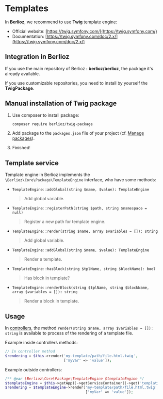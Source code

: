 <meta name="docparser-index" content="Basic uses; Templates" />
<meta name="docparser-index-order" content="6" />

# Templates

In **Berlioz**, we recommend to use **Twig** template engine:

- Official website: [https://twig.symfony.com/](https://twig.symfony.com/)
- Documentation: [https://twig.symfony.com/doc/2.x/](https://twig.symfony.com/doc/2.x/)

## Integration in Berlioz

If you use the main repository of Berlioz : **berlioz/berlioz**, the package it's already available.

If you use customizable repositories, you need to install by yourself the **TwigPackage**.

## Manual installation of Twig package

1. Use composer to install package:

    ```bash
    composer require berlioz/twig-package
    ```
2. Add package to the `packages.json` file of your project (cf. [Manage packages](./packages.md)).
3. Finished!

## Template service

Template engine in Berlioz implements the `\Berlioz\Core\Package\TemplateEngine` interface, who have some methods:

- `TemplateEngine::addGlobal(string $name, $value): TemplateEngine`

  > Add global variable.

- `TemplateEngine::registerPath(string $path, string $namespace = null)`

  > Register a new path for template engine.

- `TemplateEngine::render(string $name, array $variables = []): string`

  > Add global variable.

- `TemplateEngine::addGlobal(string $name, $value): TemplateEngine`

  > Render a template.

- `TemplateEngine::hasBlock(string $tplName, string $blockName): bool`

  > Has block in template?

- `TemplateEngine::renderBlock(string $tplName, string $blockName, array $variables = []): string`

  > Render a block in template.

## Usage

In [controllers](./controllers.md), the method `render(string $name, array $variables = []): string` is available to process of the rendering of a template file.

Example inside controllers methods:

```php
// In controller method
$rendering = $this->render('my-template/path/file.html.twig',
                           ['myVar' => 'value']);
```

Example outside controllers:

```php
/** @var \Berlioz\Core\Package\TemplateEngine $templateEngine */
$templateEngine = $this->getApp()->getServiceContainer()->get('templating');
$rendering = $templateEngine->render('my-template/path/file.html.twig',
                                     ['myVar' => 'value']);
```